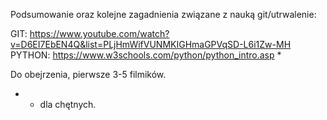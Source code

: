 Podsumowanie oraz kolejne zagadnienia związane z nauką git/utrwalenie:

GIT: https://www.youtube.com/watch?v=D6EI7EbEN4Q&list=PLjHmWifVUNMKIGHmaGPVqSD-L6i1Zw-MH
PYTHON: https://www.w3schools.com/python/python_intro.asp \*

Do obejrzenia, pierwsze 3-5 filmików.

- - dla chętnych.
